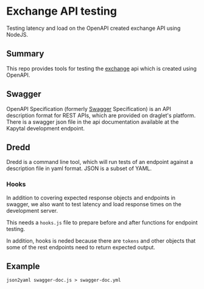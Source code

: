 # Exchange API testing

Testing latency and load on the OpenAPI created exchange API using NodeJS.

## Summary

This repo provides tools for testing the [exchange](https://omiex-test.draglet.com/api#/) api which is created using OpenAPI. 

## Swagger

OpenAPI Specification (formerly [Swagger](https://swagger.io/docs/specification/about/) Specification) is an API description format for REST APIs, which are provided on draglet's platform. There is a swagger json file in the api documentation available at the Kapytal development endpoint. 

## Dredd

Dredd is a command line tool, which will run tests of an endpoint against a description file in yaml format. JSON is a subset of YAML. 

### Hooks

In addition to covering expected response objects and endpoints in swagger, we also want to test latency and load response times on the development server.

This needs a `hooks.js` file to prepare before and after functions for endpoint testing.

In addition, hooks is neded because there are `tokens` and other objects that some of the rest endpoints need to return expected output. 

## Example


```
json2yaml swagger-doc.js > swagger-doc.yml     
```
